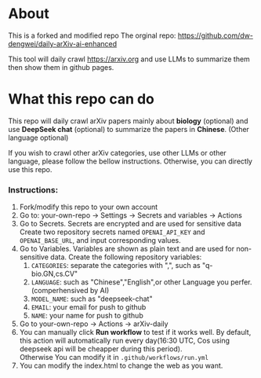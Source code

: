 # About
This is a forked and modified repo
The orginal repo: https://github.com/dw-dengwei/daily-arXiv-ai-enhanced

This tool will daily crawl https://arxiv.org and use LLMs to summarize them then show them in github pages.

# What this repo can do 
This repo will daily crawl arXiv papers mainly about **biology** (optional) and use **DeepSeek chat** (optional) to summarize the papers in **Chinese**. (Other language optional)

If you wish to crawl other arXiv categories, use other LLMs or other language, please follow the bellow instructions.
Otherwise, you can directly use this repo. 

### Instructions:
1. Fork/modify this repo to your own account
2. Go to: your-own-repo -> Settings -> Secrets and variables -> Actions
3. Go to Secrets. Secrets are encrypted and are used for sensitive data
   Create two repository secrets named `OPENAI_API_KEY` and `OPENAI_BASE_URL`, and input corresponding values.
4. Go to Variables. Variables are shown as plain text and are used for non-sensitive data. Create the following repository variables:
   1. `CATEGORIES`: separate the categories with ",", such as "q-bio.GN,cs.CV"
   2. `LANGUAGE`: such as "Chinese","English",or other Language you perfer.(comperhensived by AI)
   3. `MODEL_NAME`: such as "deepseek-chat"
   4. `EMAIL`: your email for push to github
   5. `NAME`: your name for push to github
5. Go to your-own-repo -> Actions -> arXiv-daily
6. You can manually click **Run workflow** to test if it works well. By default, this action will automatically run every day(16:30 UTC, Cos using deepseek api will be cheapper during this period). \
Otherwise You can modify it in `.github/workflows/run.yml`
7. You can modify the index.html to change the web as you want.

